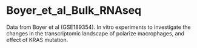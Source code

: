 # Boyer_et_al_Bulk_RNAseq

Data from Boyer et al (GSE189354).
In vitro experiments to investigate the changes in the transcriptomic landscape of polarize macrophages, and effect of KRAS mutation. 
